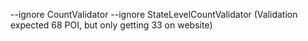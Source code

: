 --ignore CountValidator --ignore StateLevelCountValidator (Validation expected 68 POI, but only getting 33 on website)

